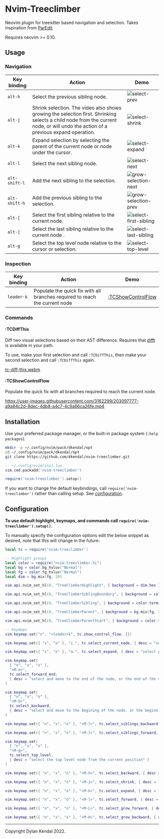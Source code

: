 # Nvim-Treeclimber

Neovim plugin for treesitter based navigation and selection.
Takes inspiration from [ParEdit](https://calva.io/paredit/).

Requires neovim >= 0.10.

## Usage

### Navigation

| Key binding   | Action                                                                                                                                                                            | Demo                                                                                                                          |
| ------------- | --------------------------------------------------------------------------------------------------------------------------------------------------------------------------------- | ----------------------------------------------------------------------------------------------------------------------------- |
| `alt-h`       | Select the previous sibling node.                                                                                                                                                 | ![select-prev](https://user-images.githubusercontent.com/3162299/203088192-5c3a7f49-aa8f-4927-b9f2-1dc9c5245364.gif)          |
| `alt-j`       | Shrink selection. The video also shows growing the selection first. Shrinking selects a child node from the current node, or will undo the action of a previous expand operation. | ![select-shrink](https://user-images.githubusercontent.com/3162299/203088198-1c326834-bf6f-4782-9750-a04e319d449d.gif)        |
| `alt-k`       | Expand selection by selecting the parent of the current node or node under the cursor.                                                                                            | ![select-expand](https://user-images.githubusercontent.com/3162299/203088161-c29d3413-4e58-4da4-ae7e-f8ab6b379157.gif)        |
| `alt-l`       | Select the next sibling node.                                                                                                                                                     | ![select-next](https://user-images.githubusercontent.com/3162299/203088185-3f0cb56a-a6b0-4f02-b402-c1bd8adbacae.gif)          |
| `alt-shift-l` | Add the next sibling to the selection.                                                                                                                                            | ![grow-selection-next](https://user-images.githubusercontent.com/3162299/203088148-4d486a42-4359-436b-b446-f1947bf4ec46.gif)  |
| `alt-shift-h` | Add the previous sibling to the selection.                                                                                                                                        | ![grow-selection-prev](https://user-images.githubusercontent.com/3162299/203088157-84a4510e-eb5c-4689-807a-6540c0593098.gif)  |
| `alt-[`       | Select the first sibling relative to the current node.                                                                                                                            | ![select-first-sibling](https://user-images.githubusercontent.com/3162299/203088171-94a044e4-a07d-428b-a2be-c62dfc061672.gif) |
| `alt-]`       | Select the last sibling relative to the current node .                                                                                                                            | ![select-last-sibling](https://user-images.githubusercontent.com/3162299/203088178-5c8a2286-1b67-48c6-be6d-16729cb0851c.gif)  |
| `alt-g`       | Select the top level node relative to the cursor or selection.                                                                                                                     | ![select-top-level](https://user-images.githubusercontent.com/3162299/203088210-2846ab50-18ff-48d2-aef1-308369cbc395.gif)     |

### Inspection

| Key binding | Action                                                                      | Demo                                     |
| ----------- | --------------------------------------------------------------------------- | ---------------------------------------- |
| `leader-k`  | Populate the quick fix with all branches required to reach the current node | [:TCShowControlFlow](#tcshowcontrolflow) |

### Commands

#### :TCDiffThis

Diff two visual selections based on their AST difference.
Requires that [difft](https://github.com/Wilfred/difftastic) is available in your path.

To use, make your first selection and call `:TCDiffThis`, then make your second selection and call `:TCDiffThis` again.

[tc-diff-this.webm](https://user-images.githubusercontent.com/3162299/203088217-a827f8fc-ea20-4da7-95fe-884e3d82daa5.webm)

#### :TCShowControlFlow

Populate the quick fix with all branches required to reach the current node.

https://user-images.githubusercontent.com/3162299/203097777-a9a84c2d-8dec-4db8-a4c7-4c9a66ca26fe.mp4

## Installation

Use your preferred package manager, or the built-in package system (`:help packages`).

```sh
mkdir -p ~/.config/nvim/pack/dkendal/opt
cd ~/.config/nvim/pack/dkendal/opt
git clone https://github.com/dkendal/nvim-treeclimber.git
```

```lua
-- ~/.config/nvim/init.lua
vim.cmd.packadd('nvim-treeclimber')

require('nvim-treeclimber').setup()
```

If you want to change the default keybindings, call `require('nvim-treeclimber')` rather than calling setup.
See [configuration](#configuration).

## Configuration

**To use default highlight, keymaps, and commands call `require('nvim-treeclimber').setup()`.**

To manually specify the configuration options edit the below snippet as desired, note that this will change in the future:

```lua
local tc = require('nvim-treeclimber')

-- Highlight groups
local color = require("nvim-treeclimber.hi")
local bg = color.bg_hsluv("Normal")
local fg = color.fg_hsluv("Normal")
local dim = bg.mix(fg, 20)

vim.api.nvim_set_hl(0, "TreeClimberHighlight", { background = dim.hex })

vim.api.nvim_set_hl(0, "TreeClimberSiblingBoundary", { background = color.terminal_color_5.hex })

vim.api.nvim_set_hl(0, "TreeClimberSibling", { background = color.terminal_color_5.mix(bg, 40).hex, bold = true })

vim.api.nvim_set_hl(0, "TreeClimberParent", { background = bg.mix(fg, 2).hex })

vim.api.nvim_set_hl(0, "TreeClimberParentStart", { background = color.terminal_color_4.mix(bg, 10).hex, bold = true })

-- Keymaps
vim.keymap.set("n", "<leader>k", tc.show_control_flow, {})

vim.keymap.set({ "x", "o" }, "i.", tc.select_current_node, { desc = "select current node" })

vim.keymap.set({ "x", "o" }, "a.", tc.select_expand, { desc = "select parent node" })

vim.keymap.set(
  { "n", "x", "o" },
  "<M-e>",
  tc.select_forward_end,
  { desc = "select and move to the end of the node, or the end of the next node" }
)

vim.keymap.set(
  { "n", "x", "o" },
  "<M-b>",
  tc.select_backward,
  { desc = "select and move to the begining of the node, or the beginning of the next node" }
)

vim.keymap.set({ "n", "x", "o" }, "<M-[>", tc.select_siblings_backward, {})

vim.keymap.set({ "n", "x", "o" }, "<M-]>", tc.select_siblings_forward, {})

vim.keymap.set(
  { "n", "x", "o" },
  "<M-g>",
  tc.select_top_level,
  { desc = "select the top level node from the current position" }
)

vim.keymap.set({ "n", "x", "o" }, "<M-h>", tc.select_backward, { desc = "select previous node" })

vim.keymap.set({ "n", "x", "o" }, "<M-j>", tc.select_shrink, { desc = "select child node" })

vim.keymap.set({ "n", "x", "o" }, "<M-k>", tc.select_expand, { desc = "select parent node" })

vim.keymap.set({ "n", "x", "o" }, "<M-l>", tc.select_forward, { desc = "select the next node" })

vim.keymap.set({ "n", "x", "o" }, "<M-L>", tc.select_grow_forward, { desc = "Add the next node to the selection" })

vim.keymap.set({ "n", "x", "o" }, "<M-H>", tc.select_grow_backward, { desc = "Add the next node to the selection" })
```

---

Copyright Dylan Kendal 2022.
